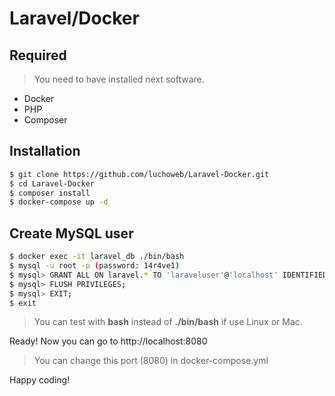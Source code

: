 # Laravel/Docker

## Required

> You need to have installed next software.

-   Docker
-   PHP
-   Composer

## Installation

```bash
$ git clone https://github.com/luchoweb/Laravel-Docker.git
$ cd Laravel-Docker
$ composer install
$ docker-compose up -d
```

## Create MySQL user

```bash
$ docker exec -it laravel_db ./bin/bash
$ mysql -u root -p (password: 14r4ve1)
$ mysql> GRANT ALL ON laravel.* TO 'laraveluser'@'localhost' IDENTIFIED BY '14r4ve1';
$ mysql> FLUSH PRIVILEGES;
$ mysql> EXIT;
$ exit
```

> You can test with **bash** instead of **./bin/bash** if use Linux or Mac.

Ready!
Now you can go to http://localhost:8080
> You can change this port (8080) in docker-compose.yml 

Happy coding!
